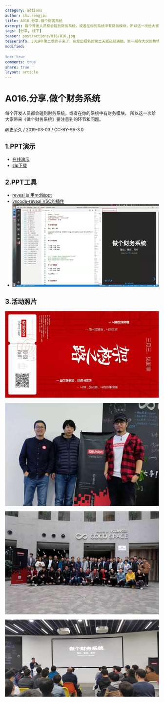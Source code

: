 ```yaml
---
category: actions
author: shi.rongjiu
title: A016.分享.做个财务系统
excerpt: 每个开发人员都会碰到财务系统，或者在你的系统中有财务模块，所以这一次给大家带来《做个财务系统》要注意到的环节和问题。
tags: [分享, 线下]
teaser: post/actions/016/016.jpg
teaserinfo: 2019年第二季终于来了，在发出报名的第二天就已经满额。第一期在大伙的热情中，圆满结束了。这么说吧，大家一致认为，期待《架构之路2.0》
modified: 

toc: true
comments: true
share: true
layout: article
---
```


# A016.分享.做个财务系统

每个开发人员都会碰到财务系统，或者在你的系统中有财务模块，
所以这一次给大家带来《做个财务系统》要注意到的环节和问题。

@史荣久 / 2019-03-03 / CC-BY-SA-3.0  

## 1.PPT演示

  * [在线演示](/rawpage/htm/016.thinking-financial-system.htm)
  * [zip下载](/rawpage/zip/a016.zip)

## 2.PPT工具

  * [reveal.js 用md做ppt](https://github.com/hakimel/reveal.js)
  * [vscode-reveal VSC的插件](https://github.com/evilz/vscode-reveal)
  * ![tools](/images/post/actions/016/tools.jpg)  


## 3.活动照片

![gitunion](/images/post/actions/016/gitunion.jpg)  

![sharer](/images/post/actions/016/sharer.jpg)  

![ending](/images/post/actions/016/ending.jpg)  

![trydofor](/images/post/actions/016/trydofor.jpg)  

